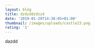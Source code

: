 ```yaml
---
layout: blog
title: dzdzddzdzzd
date: '2019-01-29T14:38:05+01:00'
thumbnail: /images/uploads/castle23.png
rating: '1'
---
```

dazdd
